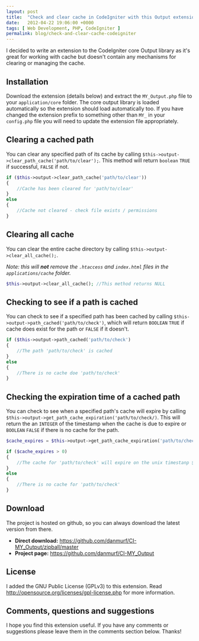 ```yaml
---
layout: post
title:  "Check and clear cache in CodeIgniter with this Output extension"
date:   2012-04-22 19:06:00 +0000
tags: [ Web Development, PHP, CodeIgniter ]
permalink: blog/check-and-clear-cache-codeigniter
---
```

I decided to write an extension to the CodeIgniter core Output library as it's great for working with cache but doesn't contain any mechanisms for clearing or managing the cache.

## Installation

Download the extension (details below) and extract the `MY_Output.php` file to your `application/core` folder. The core output library is loaded automatically so the extension should load automatically too. If you have changed the extension prefix to something other than `MY_` in your `config.php` file you will need to update the extension file appropriately.

## Clearing a cached path

You can clear any specified path of its cache by calling `$this->output->clear_path_cache('path/to/clear');`. This method will return `boolean` `TRUE` if successful, `FALSE` if not.

```php
if ($this->output->clear_path_cache('path/to/clear'))
{
    //Cache has been cleared for 'path/to/clear'
}
else
{
    //Cache not cleared - check file exists / permissions
}
```

## Clearing all cache

You can clear the entire cache directory by calling `$this->output->clear_all_cache();`.

*Note: this will **not** remove the `.htaccess` and `index.html` files in the `applications/cache` folder.*

```php
$this->output->clear_all_cache(); //This method returns NULL
```

## Checking to see if a path is cached

You can check to see if a specified path has been cached by calling `$this->output->path_cached('path/to/check')`, which will return `BOOLEAN` `TRUE` if cache does exist for the path or `FALSE` if it doesn't.

```php
if ($this->output->path_cached('path/to/check')
{
    //The path 'path/to/check' is cached
}
else
{
    //There is no cache doe 'path/to/check'
}
```

## Checking the expiration time of a cached path

You can check to see when a specified path's cache will expire by calling `$this->output->get_path_cache_expiration('path/to/check/)`. This will return the an `INTEGER` of the timestamp when the cache is due to expire or `BOOLEAN` `FALSE` if there is no cache for the path.

```php
$cache_expires = $this->output->get_path_cache_expiration('path/to/check/');

if ($cache_expires > 0)
{
    //The cache for 'path/to/check' will expire on the unix timestanp $cache_expires
}
else
{
    //There is no cache for 'path/to/check'
}
```

## Download

The project is hosted on github, so you can always download the latest version from there.

*   **Direct download:** <https://github.com/danmurf/CI-MY_Output/zipball/master>
*   **Project page:** <https://github.com/danmurf/CI-MY_Output>

## License

I added the GNU Public License (GPLv3) to this extension. Read <http://opensource.org/licenses/gpl-license.php> for more information.

## Comments, questions and suggestions

I hope you find this extension useful. If you have any comments or suggestions please leave them in the comments section below. Thanks!